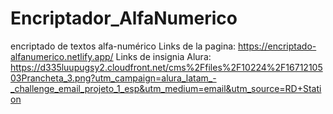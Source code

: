 # Encriptador_AlfaNumerico
encriptado de textos alfa-numérico 
Links de la pagina:
https://encriptado-alfanumerico.netlify.app/
Links de insignia Alura:
https://d335luupugsy2.cloudfront.net/cms%2Ffiles%2F10224%2F1671210503Prancheta_3.png?utm_campaign=alura_latam_-_challenge_email_projeto_1_esp&utm_medium=email&utm_source=RD+Station
